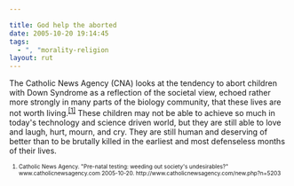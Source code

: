 ```yaml
---

title: God help the aborted
date: 2005-10-20 19:14:45
tags:
  - ", "morality-religion
layout: rut
---
```


<p>The Catholic News Agency (CNA) looks at the tendency to abort children with Down Syndrome as a reflection of the societal view, echoed rather more strongly in many parts of the biology community, that these lives are not worth living.<sup><a href="http://www.catholicnewsagency.com/new.php?n=5203" title="Pre-natal testing: weeding out society's undesirables?">[1]</a></sup> These children may not be able to achieve so much in today's technology and science driven world, but they are still able to love and laugh, hurt, mourn, and cry. They are still human and deserving of better than to be brutally killed in the earliest and most defenseless months of their lives.</p>  <font size="-2"> <ol> <li>Catholic News Agency.  "Pre-natal testing: weeding out society's undesirables?" www.catholicnewsagency.com 2005-10-20.  http://www.catholicnewsagency.com/new.php?n=5203 </li> </ol> </font>

